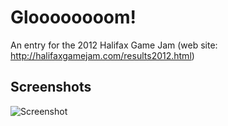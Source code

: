 Gloooooooom!
========

An entry for the 2012 Halifax Game Jam (web site: http://halifaxgamejam.com/results2012.html)

Screenshots
-----------

![Screenshot](https://raw.github.com/svermeulen/Gloom-HalifaxGameJam/master/gloom_screenshot.png)
